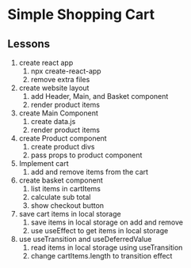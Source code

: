 # Simple Shopping Cart

## Lessons

1. create react app
    1. npx create-react-app
    2. remove extra files
2. create website layout
    1. add Header, Main, and Basket component
    2. render product items
3. create Main Component
    1. create data.js
    2. render product items
4. create Product component
    1. create product divs
    2. pass props to product component
5. Implement cart
    1. add and remove items from the cart
6. create basket component
    1. list items in cartItems
    2. calculate sub total
    3. show checkout button
7. save cart items in local storage
    1. save items in local storage on add and remove
    2. use useEffect to get items in local storage
8. use useTransition and useDeferredValue
    1. read items in local storage using useTransition
    2. change cartItems.length to transition effect
